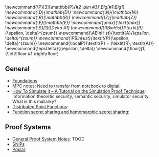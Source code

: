 \newcommand{\P}[3]{\mathbb{P}_{#2 \sim #3}\Big[#1\Big]}
\newcommand{\D}{\mathbb{D}}
\newcommand{\N}{\mathbb{N}}
\newcommand{\R}{\mathbb{R}}
\newcommand{\Z}{\mathbb{Z}}
\newcommand{\E}{\mathbb{E}}
\newcommand{\max}{\text{max}}
\newcommand{\S}[1]{\Delta #1}
\newcommand{\RBinHist}{\textit{R}_{\epsilon, \delta}^{zsum}}
\newcommand{\ABinHist}{\textit{A}_{\epsilon, \delta}^{zsum}}
\newcommand{\PBinHist}{\textit{P}_{\epsilon, \delta}^{zsum}}
\newcommand{\localP}{\textit{P} = (\textit{R}, \textit{A})}
\newcommand{\epsDelta}{(\epsilon, \delta)}
\newcommand{\floor}[1]{\left\lfloor #1 \right\rfloor}

<div class="container">

## General 

* [Foundations](./Foundations/)
* [MPC notes](): Need to transfer from notebook to digital.
* [How To Simulate It – A Tutorial on the Simulation Proof Technique](https://eprint.iacr.org/2016/046.pdf): Information theoretic security, semantic security, simulator security. What is this mallarky? 
* [Distributed Point Functions](./DPFs/):
* [Function secret sharing and homomorphic secret sharing]():

## Proof Systems

* [General Proof System Notes](): TOOD
* [SNIPs](./SNIPs/)
* [Poplar](./Poplar/)


</div>
